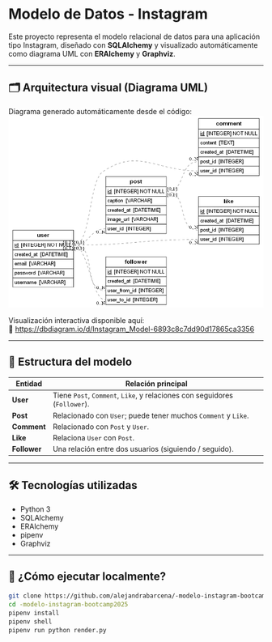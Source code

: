 # Modelo de Datos - Instagram

Este proyecto representa el modelo relacional de datos para una aplicación tipo Instagram, diseñado con **SQLAlchemy** y visualizado automáticamente como diagrama UML con **ERAlchemy** y **Graphviz**.

---

## 🗂 Arquitectura visual (Diagrama UML)

Diagrama generado automáticamente desde el código:  
![Diagrama UML generado](diagram.png)

Visualización interactiva disponible aquí:  
🔗 https://dbdiagram.io/d/Instagram_Model-6893c8c7dd90d17865ca3356

---

## 🧱 Estructura del modelo

| Entidad   | Relación principal                                        |
|-----------|-----------------------------------------------------------|
| **User**  | Tiene `Post`, `Comment`, `Like`, y relaciones con seguidores (`Follower`). |
| **Post**  | Relacionado con `User`; puede tener muchos `Comment` y `Like`. |
| **Comment** | Relacionado con `Post` y `User`.                        |
| **Like**  | Relaciona `User` con `Post`.                              |
| **Follower** | Una relación entre dos usuarios (siguiendo / seguido). |

---

## 🛠 Tecnologías utilizadas

- Python 3  
- SQLAlchemy  
- ERAlchemy  
- pipenv  
- Graphviz

---

## 🚀 ¿Cómo ejecutar localmente?

```bash
git clone https://github.com/alejandrabarcena/-modelo-instagram-bootcamp2025.git
cd -modelo-instagram-bootcamp2025
pipenv install
pipenv shell
pipenv run python render.py

